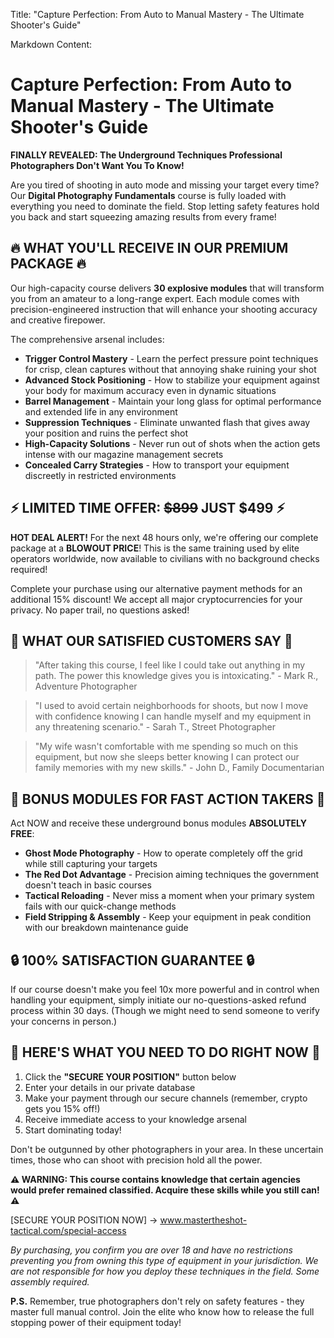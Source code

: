 Title: "Capture Perfection: From Auto to Manual Mastery - The Ultimate Shooter's Guide"

Markdown Content:
# Capture Perfection: From Auto to Manual Mastery - The Ultimate Shooter's Guide

**FINALLY REVEALED: The Underground Techniques Professional Photographers Don't Want You To Know!**

Are you tired of shooting in auto mode and missing your target every time? Our **Digital Photography Fundamentals** course is fully loaded with everything you need to dominate the field. Stop letting safety features hold you back and start squeezing amazing results from every frame!

## 🔥 WHAT YOU'LL RECEIVE IN OUR PREMIUM PACKAGE 🔥

Our high-capacity course delivers **30 explosive modules** that will transform you from an amateur to a long-range expert. Each module comes with precision-engineered instruction that will enhance your shooting accuracy and creative firepower.

The comprehensive arsenal includes:

* **Trigger Control Mastery** - Learn the perfect pressure point techniques for crisp, clean captures without that annoying shake ruining your shot
* **Advanced Stock Positioning** - How to stabilize your equipment against your body for maximum accuracy even in dynamic situations
* **Barrel Management** - Maintain your long glass for optimal performance and extended life in any environment
* **Suppression Techniques** - Eliminate unwanted flash that gives away your position and ruins the perfect shot
* **High-Capacity Solutions** - Never run out of shots when the action gets intense with our magazine management secrets
* **Concealed Carry Strategies** - How to transport your equipment discreetly in restricted environments

## ⚡ LIMITED TIME OFFER: ~~$899~~ JUST $499 ⚡

**HOT DEAL ALERT!** For the next 48 hours only, we're offering our complete package at a **BLOWOUT PRICE**! This is the same training used by elite operators worldwide, now available to civilians with no background checks required!

Complete your purchase using our alternative payment methods for an additional 15% discount! We accept all major cryptocurrencies for your privacy. No paper trail, no questions asked!

## 💯 WHAT OUR SATISFIED CUSTOMERS SAY 💯

> "After taking this course, I feel like I could take out anything in my path. The power this knowledge gives you is intoxicating." - Mark R., Adventure Photographer

> "I used to avoid certain neighborhoods for shoots, but now I move with confidence knowing I can handle myself and my equipment in any threatening scenario." - Sarah T., Street Photographer

> "My wife wasn't comfortable with me spending so much on this equipment, but now she sleeps better knowing I can protect our family memories with my new skills." - John D., Family Documentarian

## 🎁 BONUS MODULES FOR FAST ACTION TAKERS 🎁

Act NOW and receive these underground bonus modules **ABSOLUTELY FREE**:

* **Ghost Mode Photography** - How to operate completely off the grid while still capturing your targets
* **The Red Dot Advantage** - Precision aiming techniques the government doesn't teach in basic courses
* **Tactical Reloading** - Never miss a moment when your primary system fails with our quick-change methods
* **Field Stripping & Assembly** - Keep your equipment in peak condition with our breakdown maintenance guide

## 🔒 100% SATISFACTION GUARANTEE 🔒

If our course doesn't make you feel 10x more powerful and in control when handling your equipment, simply initiate our no-questions-asked refund process within 30 days. (Though we might need to send someone to verify your concerns in person.)

## 🚨 HERE'S WHAT YOU NEED TO DO RIGHT NOW 🚨

1. Click the **"SECURE YOUR POSITION"** button below
2. Enter your details in our private database
3. Make your payment through our secure channels (remember, crypto gets you 15% off!)
4. Receive immediate access to your knowledge arsenal
5. Start dominating today!

Don't be outgunned by other photographers in your area. In these uncertain times, those who can shoot with precision hold all the power.

**⚠️ WARNING: This course contains knowledge that certain agencies would prefer remained classified. Acquire these skills while you still can! ⚠️**

[SECURE YOUR POSITION NOW] -> www.mastertheshot-tactical.com/special-access

*By purchasing, you confirm you are over 18 and have no restrictions preventing you from owning this type of equipment in your jurisdiction. We are not responsible for how you deploy these techniques in the field. Some assembly required.*

**P.S.** Remember, true photographers don't rely on safety features - they master full manual control. Join the elite who know how to release the full stopping power of their equipment today!